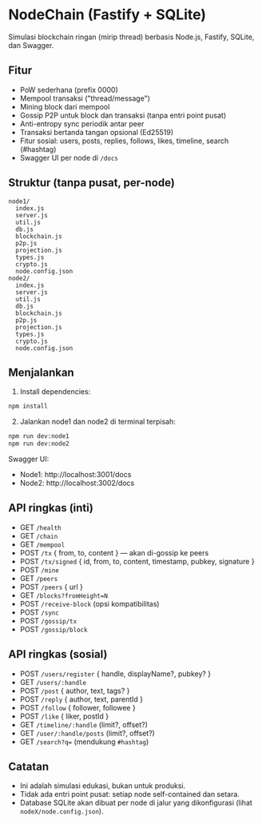 # NodeChain (Fastify + SQLite)

Simulasi blockchain ringan (mirip thread) berbasis Node.js, Fastify, SQLite, dan Swagger.

## Fitur
- PoW sederhana (prefix 0000)
- Mempool transaksi ("thread/message")
- Mining block dari mempool
- Gossip P2P untuk block dan transaksi (tanpa entri point pusat)
- Anti-entropy sync periodik antar peer
- Transaksi bertanda tangan opsional (Ed25519)
- Fitur sosial: users, posts, replies, follows, likes, timeline, search (#hashtag)
- Swagger UI per node di `/docs`

## Struktur (tanpa pusat, per-node)
```
node1/
  index.js
  server.js
  util.js
  db.js
  blockchain.js
  p2p.js
  projection.js
  types.js
  crypto.js
  node.config.json
node2/
  index.js
  server.js
  util.js
  db.js
  blockchain.js
  p2p.js
  projection.js
  types.js
  crypto.js
  node.config.json
```

## Menjalankan
1. Install dependencies:
```bash
npm install
```
2. Jalankan node1 dan node2 di terminal terpisah:
```bash
npm run dev:node1
npm run dev:node2
```

Swagger UI:
- Node1: http://localhost:3001/docs
- Node2: http://localhost:3002/docs

## API ringkas (inti)
- GET `/health`
- GET `/chain`
- GET `/mempool`
- POST `/tx` { from, to, content } — akan di-gossip ke peers
- POST `/tx/signed` { id, from, to, content, timestamp, pubkey, signature }
- POST `/mine`
- GET `/peers`
- POST `/peers` { url }
- GET `/blocks?fromHeight=N`
- POST `/receive-block` (opsi kompatibilitas)
- POST `/sync`
- POST `/gossip/tx`
- POST `/gossip/block`

## API ringkas (sosial)
- POST `/users/register` { handle, displayName?, pubkey? }
- GET `/users/:handle`
- POST `/post` { author, text, tags? }
- POST `/reply` { author, text, parentId }
- POST `/follow` { follower, followee }
- POST `/like` { liker, postId }
- GET `/timeline/:handle` (limit?, offset?)
- GET `/user/:handle/posts` (limit?, offset?)
- GET `/search?q=` (mendukung `#hashtag`)

## Catatan
- Ini adalah simulasi edukasi, bukan untuk produksi.
- Tidak ada entri point pusat: setiap node self-contained dan setara.
- Database SQLite akan dibuat per node di jalur yang dikonfigurasi (lihat `nodeX/node.config.json`).
